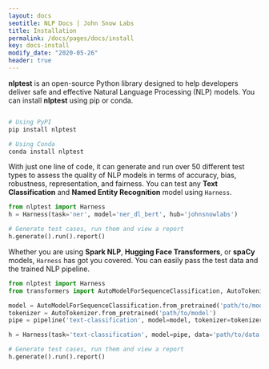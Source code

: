 ```yaml
---
layout: docs
seotitle: NLP Docs | John Snow Labs
title: Installation
permalink: /docs/pages/docs/install
key: docs-install
modify_date: "2020-05-26"
header: true
---
```


<div class="main-docs" markdown="1"><div class="h3-box" markdown="1">

**nlptest** is an open-source Python library designed to help developers deliver safe and effective Natural Language Processing (NLP) models.
You can install **nlptest** using pip or conda.

```python 

# Using PyPI
pip install nlptest

# Using Conda
conda install nlptest
```

With just one line of code, it can generate and run over 50 different test types to assess the quality of NLP models in terms of accuracy, bias, robustness, representation, and fairness.
You can test any **Text Classification** and **Named Entity Recognition** model using ``Harness``.

```python
from nlptest import Harness
h = Harness(task='ner', model='ner_dl_bert', hub='johnsnowlabs')

# Generate test cases, run them and view a report
h.generate().run().report()
```

Whether you are using **Spark NLP**, **Hugging Face Transformers**, or **spaCy** models, ``Harness`` has got you covered.
You can easily pass the test data and the trained NLP pipeline.
```python
from nlptest import Harness
from transformers import AutoModelForSequenceClassification, AutoTokenizer, pipeline

model = AutoModelForSequenceClassification.from_pretrained('path/to/model')
tokenizer = AutoTokenizer.from_pretrained('path/to/model')
pipe = pipeline('text-classification', model=model, tokenizer=tokenizer)

h = Harness(task='text-classification', model=pipe, data='path/to/data.csv')

# Generate test cases, run them and view a report
h.generate().run().report()
```

</div></div>